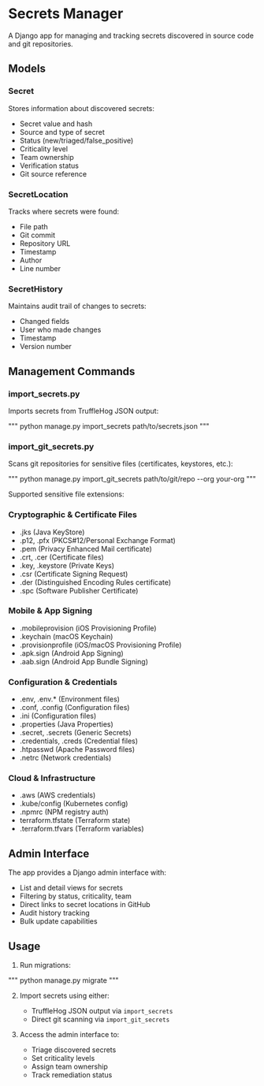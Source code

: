 # Secrets Manager

A Django app for managing and tracking secrets discovered in source code and git repositories.

## Models

### Secret
Stores information about discovered secrets:
- Secret value and hash
- Source and type of secret
- Status (new/triaged/false_positive)
- Criticality level
- Team ownership
- Verification status
- Git source reference

### SecretLocation
Tracks where secrets were found:
- File path
- Git commit
- Repository URL
- Timestamp
- Author
- Line number

### SecretHistory
Maintains audit trail of changes to secrets:
- Changed fields
- User who made changes
- Timestamp
- Version number

## Management Commands

### import_secrets.py
Imports secrets from TruffleHog JSON output:

"""
python manage.py import_secrets path/to/secrets.json
"""


### import_git_secrets.py
Scans git repositories for sensitive files (certificates, keystores, etc.):

"""
python manage.py import_git_secrets path/to/git/repo --org your-org
"""


Supported sensitive file extensions:

### Cryptographic & Certificate Files
- .jks (Java KeyStore)
- .p12, .pfx (PKCS#12/Personal Exchange Format)
- .pem (Privacy Enhanced Mail certificate)
- .crt, .cer (Certificate files)
- .key, .keystore (Private Keys)
- .csr (Certificate Signing Request)
- .der (Distinguished Encoding Rules certificate)
- .spc (Software Publisher Certificate)

### Mobile & App Signing
- .mobileprovision (iOS Provisioning Profile)
- .keychain (macOS Keychain)
- .provisionprofile (iOS/macOS Provisioning Profile)
- .apk.sign (Android App Signing)
- .aab.sign (Android App Bundle Signing)

### Configuration & Credentials
- .env, .env.* (Environment files)
- .conf, .config (Configuration files)
- .ini (Configuration files)
- .properties (Java Properties)
- .secret, .secrets (Generic Secrets)
- .credentials, .creds (Credential files)
- .htpasswd (Apache Password files)
- .netrc (Network credentials)

### Cloud & Infrastructure
- .aws (AWS credentials)
- .kube/config (Kubernetes config)
- .npmrc (NPM registry auth)
- terraform.tfstate (Terraform state)
- .terraform.tfvars (Terraform variables)

## Admin Interface

The app provides a Django admin interface with:
- List and detail views for secrets
- Filtering by status, criticality, team
- Direct links to secret locations in GitHub
- Audit history tracking
- Bulk update capabilities

## Usage

1. Run migrations:

"""
python manage.py migrate
"""

2. Import secrets using either:
   - TruffleHog JSON output via `import_secrets`
   - Direct git scanning via `import_git_secrets`

3. Access the admin interface to:
   - Triage discovered secrets
   - Set criticality levels
   - Assign team ownership
   - Track remediation status
